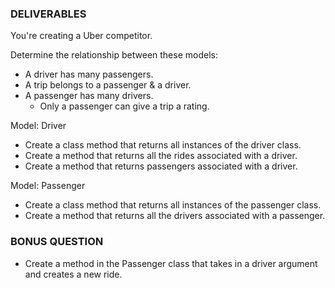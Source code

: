 ### DELIVERABLES ###

You're creating a Uber competitor.

Determine the relationship between these models:
- A driver has many passengers.
- A trip belongs to a passenger & a driver.
- A passenger has many drivers.
  - Only a passenger can give a trip a rating.

Model: Driver
- Create a class method that returns all instances of the driver class.
- Create a method that returns all the rides associated with a driver.
- Create a method that returns passengers associated with a driver.

Model: Passenger
- Create a class method that returns all instances of the passenger class.
- Create a method that returns all the drivers associated with a passenger.

### BONUS QUESTION ####
- Create a method in the Passenger class that takes in a driver argument and creates
a new ride.

